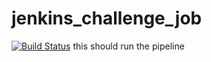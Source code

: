 # jenkins_challenge_job
[![Build Status](http://ec2-3-213-217-38.compute-1.amazonaws.com/buildStatus/icon?job=jenkins_challenge_job)](http://ec2-3-213-217-38.compute-1.amazonaws.com/job/jenkins_challenge_job/)
this should run the pipeline
